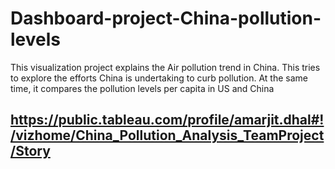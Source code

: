 # Dashboard-project-China-pollution-levels
This visualization project explains the Air pollution trend in China. This tries to explore the efforts China is undertaking to curb pollution. At the same time, it compares the pollution levels per capita in US and China

## https://public.tableau.com/profile/amarjit.dhal#!/vizhome/China_Pollution_Analysis_TeamProject/Story

